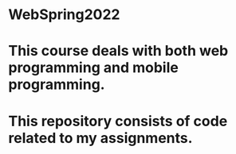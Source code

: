 # WebSpring2022

# This course deals with both web programming and mobile programming.
# This repository consists of code related to my assignments.
